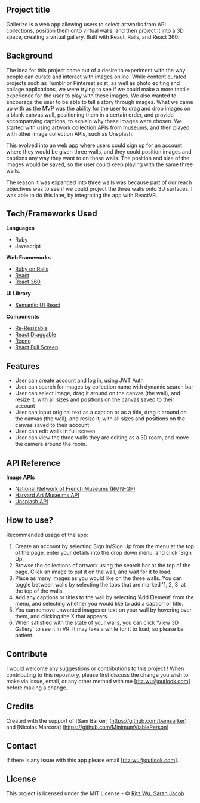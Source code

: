 ## Project title
Gallerize is a web app allowing users to select artworks from API collections, position them onto virtual walls, and then project it into a 3D space, creating a virtual gallery. Built with React, Rails, and React 360.

## Background
The idea for this project came out of a desire to experiment with the way people can curate and interact with images online. While content curated projects such as Tumblr or Pinterest exist, as well as photo editing and collage applications, we were trying to see if we could make a more tactile experience for the user to play with these images. We also wanted to encourage the user to be able to tell a story through images. What we came up with as the MVP was the ability for the user to drag and drop images on a blank canvas wall, positioning them in a certain order, and provide accompanying captions, to explain why these images were chosen. We started with using artwork collection APIs from museums, and then played with other image collection APIs, such as Unsplash.

This evolved into an web app where users could sign up for an account where they would be given three walls, and they could position images and captions any way they want to on those walls. The position and size of the images would be saved, so the user could keep playing with the same three walls.

The reason it was expanded into three walls was because part of our reach objectives was to see if we could project the three walls onto 3D surfaces. I was able to do this later, by integrating the app with ReactVR. 

## Tech/Frameworks Used

<b>Languages</b>
- Ruby
- Javascript

<b>Web Frameworks</b>
- [Ruby on Rails](https://rubyonrails.org/)
- [React](https://reactjs.org/)
- [React 360](https://facebook.github.io/react-360/)

<b>UI Library</b>
- [Semantic UI React](https://react.semantic-ui.com/)

<b>Components</b>
- [Re-Resizable](https://github.com/bokuweb/re-resizable)
- [React Draggable](https://mzabriskie.github.io/react-draggable)
- [Repng](https://github.com/jxnblk/repng)
- [React Full Screen](https://www.npmjs.com/package/react-full-screen)

## Features
- User can create account and log in, using JWT Auth 
- User can  search for images by collection name with dynamic search bar
- User can select image, drag it around on the canvas (the wall), and resize it, with all sizes and positions on the canvas saved to their account
- User can input original text as a caption or as a title, drag it around on the canvas (the wall), and resize it, with all sizes and positions on the canvas saved to their account
- User can edit walls in full screen
- User can view the three walls they are editing as a 3D room, and move the camera around the room.

## API Reference

<b>Image APIs</b>
- [National Network of French Museums (RMN-GP)](https://api.art.rmngp.fr/?locale=en)
- [Harvard Art Museums API](https://mzabriskie.github.io/react-draggable)
- [Unsplash API](https://github.com/jxnblk/repng)


## How to use?
Recommended usage of the app:
1) Create an account by selecting Sign In/Sign Up from the menu at the top of the page, enter your details into the drop down menu, and click 'Sign Up'.
2) Browse the collections of artwork using the search bar at the top of the page. Click an image to put it on the wall, and wait for it to load.
3) Place as many images as you would like on the three walls. You can toggle between walls by selecting the tabs that are marked '1, 2, 3' at the top of the walls. 
4) Add any captions or titles to the wall by selecting 'Add Element' from the menu, and selecting whether you would like to add a caption or title.
5) You can remove unwanted images or text on your wall by hovering over them, and clicking the X that appears.
6) When satisfied with the state of your walls, you can click 'View 3D Gallery' to see it in VR. It may take a while for it to load, so please be patient.

## Contribute

I would welcome any suggestions or contributions to this project ! When contributing to this repository, please first discuss the change you wish to make via issue, email, or any other method with me [ritz.wu@outlook.com] before making a change.

## Credits
Created with the support of [Sam Barker] (https://github.com/bamsarker) and [Nicolas Marcora] (https://github.com/MinimumViablePerson)

## Contact
If there is any issue with this app please email [ritz.wu@outlook.com].

## License
This project is licensed under the MIT License - © [Ritz Wu, Sarah Jacob](http://www.ritsu.net/)
